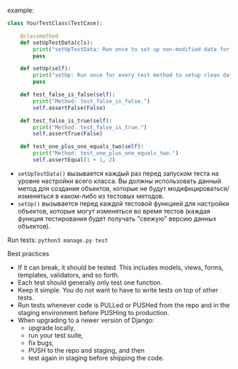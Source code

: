 example:
```py
class YourTestClass(TestCase):

    @classmethod
    def setUpTestData(cls):
        print("setUpTestData: Run once to set up non-modified data for all class methods.")
        pass

    def setUp(self):
        print("setUp: Run once for every test method to setup clean data.")
        pass

    def test_false_is_false(self):
        print("Method: test_false_is_false.")
        self.assertFalse(False)

    def test_false_is_true(self):
        print("Method: test_false_is_true.")
        self.assertTrue(False)

    def test_one_plus_one_equals_two(self):
        print("Method: test_one_plus_one_equals_two.")
        self.assertEqual(1 + 1, 2)
```
+ `setUpTestData()` вызывается каждый раз перед запуском теста на уровне настройки всего класса. Вы должны использовать данный метод для создания объектов, которые не будут модифицироваться/изменяться в каком-либо из тестовых методов.
+ `setUp()` вызывается перед каждой тестовой функцией для настройки объектов, которые могут изменяться во время тестов (каждая функция тестирования будет получать "свежую" версию данных объектов).

Run tests:
`python3 manage.py test`

Best practices

+ If it can break, it should be tested. This includes models, views, forms, templates, validators, and so forth.
+ Each test should generally only test one function.
+ Keep it simple. You do not want to have to write tests on top of other tests.
+ Run tests whenever code is PULLed or PUSHed from the repo and in the staging environment before PUSHing to production.
+ When upgrading to a newer version of Django:
  + upgrade locally,
  + run your test suite,
  + fix bugs,
  + PUSH to the repo and staging, and then
  + test again in staging before shipping the code.


